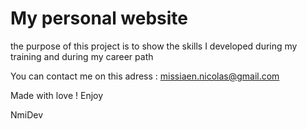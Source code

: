 # My personal website


the purpose of this project is to show the skills I developed during my training and during my career path

You can contact me on this adress : missiaen.nicolas@gmail.com

Made with love ! Enjoy

NmiDev